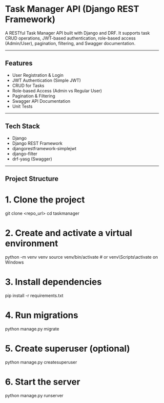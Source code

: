 #  Task Manager API (Django REST Framework)

A RESTful Task Manager API built with Django and DRF. It supports task CRUD operations, JWT-based authentication, role-based access (Admin/User), pagination, filtering, and Swagger documentation.

---

## Features

- User Registration & Login
- JWT Authentication (Simple JWT)
- CRUD for Tasks
- Role-based Access (Admin vs Regular User)
- Pagination & Filtering
- Swagger API Documentation
- Unit Tests

---

##  Tech Stack

- Django
- Django REST Framework
- djangorestframework-simplejwt
- django-filter
- drf-yasg (Swagger)

---

##  Project Structure
# 1. Clone the project
git clone <repo_url>
cd taskmanager

# 2. Create and activate a virtual environment
python -m venv venv
source venv/bin/activate  # or venv\\Scripts\\activate on Windows

# 3. Install dependencies
pip install -r requirements.txt

# 4. Run migrations
python manage.py migrate

# 5. Create superuser (optional)
python manage.py createsuperuser

# 6. Start the server
python manage.py runserver

